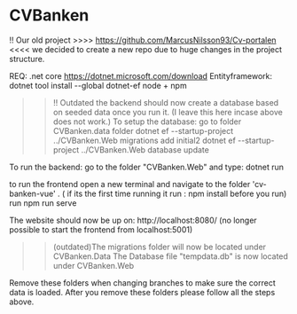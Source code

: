 # CVBanken
!! Our old project >>>> https://github.com/MarcusNilsson93/Cv-portalen <<<<
we decided to create a new repo due to huge changes in the project structure. 

REQ: .net core https://dotnet.microsoft.com/download
      Entityframework: dotnet tool install --global dotnet-ef
      node + npm
>>!! Outdated the backend should now create a database based on seeded data once you run it. 
(I leave this here incase above does not work.) 
>>To setup the database: 
>>go to folder CVBanken.data folder 
>>      dotnet ef --startup-project ../CVBanken.Web  migrations add initial2
>>     dotnet ef --startup-project ../CVBanken.Web  database update


To run the backend: 
       go to the folder "CVBanken.Web" and type:
       dotnet run

to run the frontend open a new terminal and navigate to the folder 'cv-banken-vue' .
( if its the first time running it run : npm install before you run)
run npm run serve

The website should now be up on: http://localhost:8080/ 
(no longer possible to start the frontend from localhost:5001)

>>(outdated)The migrations folder will now be located under CVBanken.Data
The Database file "tempdata.db" is now located under CVBanken.Web

Remove these folders when changing branches to make sure the correct data is loaded. After you remove these folders please follow all the steps above. 
